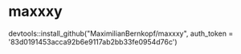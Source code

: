 # maxxxy

devtools::install_github("MaximilianBernkopf/maxxxy", auth_token = '83d0191453acca92b6e9117ab2bb33fe0954d76c')
